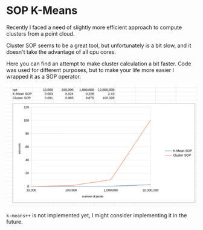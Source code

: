 # SOP K-Means

Recently I faced a need of slightly more efficient approach to compute clusters from a point cloud.

Cluster SOP seems to be a great tool, but unfortunately is a bit slow, and it doesn't take the advantage of all cpu cores.

Here you can find an attempt to make cluster calculation a bit faster. Code was used for different purposes, but to make your life more easier I wrapped it as a SOP operator.  

![stats](https://github.com/bareya/SOP_KMeans/blob/master/images/stats.png)

`k-means++` is not implemented yet, I might consider implementing it in the future.

